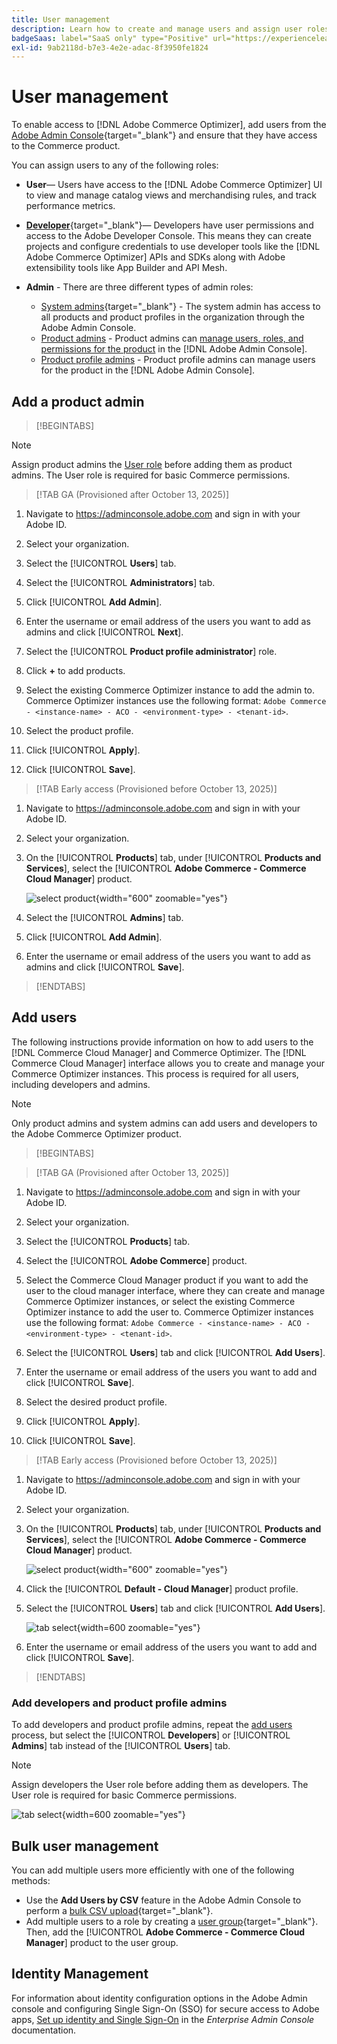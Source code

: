 ```yaml
---
title: User management
description: Learn how to create and manage users and assign user roles for [!DNL Adobe Commerce Optimizer].
badgeSaas: label="SaaS only" type="Positive" url="https://experienceleague.adobe.com/en/docs/commerce/user-guides/product-solutions" tooltip="Applies to Adobe Commerce as a Cloud Service and Adobe Commerce Optimizer projects only (Adobe-managed SaaS infrastructure)."
exl-id: 9ab2118d-b7e3-4e2e-adac-8f3950fe1824
---
```

# User management

To enable access to [!DNL Adobe Commerce Optimizer], add users from the [Adobe Admin Console](https://adminconsole.adobe.com){target="_blank"} and ensure that they have access to the Commerce product.

You can assign users to any of the following roles:

- **User**— Users have access to the [!DNL Adobe Commerce Optimizer] UI to view and manage catalog views and merchandising rules, and track performance metrics.

- [**Developer**](https://helpx.adobe.com/enterprise/using/manage-developers.html#Adddevelopers){target="_blank"}— Developers have user permissions and access to the Adobe Developer Console. This means they can create projects and configure credentials to use developer tools like the [!DNL Adobe Commerce Optimizer]  APIs and SDKs along with Adobe extensibility tools like App Builder and API Mesh.

- **Admin** - There are three different types of admin roles:
    - [System admins](https://helpx.adobe.com/enterprise/using/admin-roles.html){target="_blank"} - The system admin has access to all products and product profiles in the organization through the Adobe Admin Console.
    - [Product admins](#add-a-product-admin) - Product admins can [manage users, roles, and permissions for the product](#add-users-and-admins) in the [!DNL Adobe Admin Console].
    - [Product profile admins](#add-users-developers-and-product-profile-admins) - Product profile admins can manage users for the product in the [!DNL Adobe Admin Console].

## Add a product admin

>[!BEGINTABS]

>[!NOTE]
>
>Assign product admins the [User role](#add-users) before adding them as product admins. The User role is required for basic Commerce permissions.

>[!TAB GA (Provisioned after October 13, 2025)]

1. Navigate to <https://adminconsole.adobe.com> and sign in with your Adobe ID.

1. Select your organization.

1. Select the [!UICONTROL **Users**] tab.

1. Select the [!UICONTROL **Administrators**] tab.

1. Click [!UICONTROL **Add Admin**].

1. Enter the username or email address of the users you want to add as admins and click [!UICONTROL **Next**].

1. Select the [!UICONTROL **Product profile administrator**] role.

1. Click **+** to add products.

1. Select the existing Commerce Optimizer instance to add the admin to. Commerce Optimizer instances use the following format: `Adobe Commerce - <instance-name> - ACO - <environment-type> - <tenant-id>`.

1. Select the product profile.

1. Click [!UICONTROL **Apply**].

1. Click [!UICONTROL **Save**].

>[!TAB Early access (Provisioned before October 13, 2025)]

1. Navigate to <https://adminconsole.adobe.com> and sign in with your Adobe ID.

1. Select your organization.

1. On the [!UICONTROL **Products**] tab, under [!UICONTROL **Products and Services**], select the [!UICONTROL **Adobe Commerce - Commerce Cloud Manager**] product.

    ![select product](/help/cloud-service/assets/backend.png){width="600" zoomable="yes"}

1. Select the [!UICONTROL **Admins**] tab.

1. Click [!UICONTROL **Add Admin**].

1. Enter the username or email address of the users you want to add as admins and click [!UICONTROL **Save**].

>[!ENDTABS]

## Add users

The following instructions provide information on how to add users to the [!DNL Commerce Cloud Manager] and Commerce Optimizer. The [!DNL Commerce Cloud Manager] interface allows you to create and manage your Commerce Optimizer instances. This process is required for all users, including developers and admins.

>[!NOTE]
>
>Only product admins and system admins can add users and developers to the Adobe Commerce Optimizer product.

>[!BEGINTABS]

>[!TAB GA (Provisioned after October 13, 2025)]

1. Navigate to <https://adminconsole.adobe.com> and sign in with your Adobe ID.

1. Select your organization.

1. Select the [!UICONTROL **Products**] tab.

1. Select the [!UICONTROL **Adobe Commerce**] product.

1. Select the Commerce Cloud Manager product if you want to add the user to the cloud manager interface, where they can create and manage Commerce Optimizer instances, or select the existing Commerce Optimizer instance to add the user to. Commerce Optimizer instances use the following format: `Adobe Commerce - <instance-name> - ACO - <environment-type> - <tenant-id>`.

1. Select the [!UICONTROL **Users**] tab and click [!UICONTROL **Add Users**].

1. Enter the username or email address of the users you want to add and click [!UICONTROL **Save**].

1. Select the desired product profile.

1. Click [!UICONTROL **Apply**].

1. Click [!UICONTROL **Save**].

>[!TAB Early access (Provisioned before October 13, 2025)]

1. Navigate to <https://adminconsole.adobe.com> and sign in with your Adobe ID.

1. Select your organization.

1. On the [!UICONTROL **Products**] tab, under [!UICONTROL **Products and Services**], select the [!UICONTROL **Adobe Commerce - Commerce Cloud Manager**] product.

    ![select product](/help/cloud-service//assets/backend.png){width="600" zoomable="yes"}

1. Click the [!UICONTROL **Default - Cloud Manager**] product profile.

1. Select the [!UICONTROL **Users**] tab and click [!UICONTROL **Add Users**].

    ![tab select](/help/cloud-service/assets/tab-select.png){width=600 zoomable="yes"}

1. Enter the username or email address of the users you want to add and click [!UICONTROL **Save**].

>[!ENDTABS]

### Add developers and product profile admins

To add developers and product profile admins, repeat the [add users](#add-users) process, but select the [!UICONTROL **Developers**] or [!UICONTROL **Admins**] tab instead of the [!UICONTROL **Users**] tab.

>[!NOTE]
>
>Assign developers the User role before adding them as developers. The User role is required for basic Commerce permissions.

![tab select](/help//cloud-service/assets/tab-select.png){width=600 zoomable="yes"}

## Bulk user management

You can add multiple users more efficiently with one of the following methods:

- Use the **Add Users by CSV** feature in the Adobe Admin Console to perform a [bulk CSV upload](https://helpx.adobe.com/enterprise/using/bulk-upload-users.html){target="_blank"}.
- Add multiple users to a role by creating a [user group](https://helpx.adobe.com/enterprise/using/user-groups.html){target="_blank"}. Then, add the [!UICONTROL **Adobe Commerce - Commerce Cloud Manager**] product to the user group.

## Identity Management

For information about identity configuration options in the Adobe Admin console and configuring Single Sign-On (SSO) for secure access to Adobe apps, [Set up identity and Single Sign-On](https://helpx.adobe.com/enterprise/using/set-up-identity.html) in the *Enterprise Admin Console* documentation.




